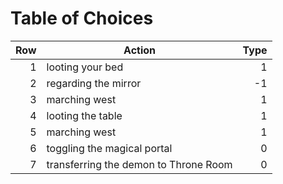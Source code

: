 # Table of Choices

Row | Action                                | Type
---:|---------------------------------------|----:
  1 | looting your bed                      |    1
  2 | regarding the mirror                  |   -1
  3 | marching west                         |    1
  4 | looting the table                     |    1
  5 | marching west                         |    1
  6 | toggling the magical portal           |    0
  7 | transferring the demon to Throne Room |    0
